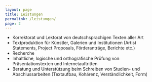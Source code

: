 ```yaml
---
layout: page
title: Leistungen
permalink: /leistungen/
page: 2
---
```


  * Korrektorat und Lektorat von deutschsprachigen Texten aller Art
  * Textproduktion für Künstler, Galerien und Institutionen (Artist Statements, Project Proposals, Förderanträge, Berichte etc.)
  * Recherche
  * Inhaltliche, logische und orthografische Prüfung von Präsentationstexten und Internetauftritten 
  * Beratung und Unterstützung beim Schreiben von Studien- und Abschlussarbeiten (Textaufbau, Kohärenz, Verständlichkeit, Form)
